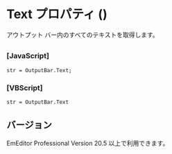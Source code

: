 # Text プロパティ ()

アウトプット バー内のすべてのテキストを取得します。

## 

### \[JavaScript\]

```
str = OutputBar.Text;
```

### \[VBScript\]

```
str = OutputBar.Text
```

## バージョン

EmEditor Professional Version 20.5 以上で利用できます。
